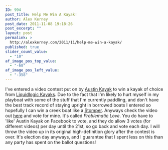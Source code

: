 ```yaml
---
ID: 994
post_title: Help Me Win A Kayak!
author: Alex Kerney
post_date: 2011-11-08 19:18:26
post_excerpt: ""
layout: post
permalink: >
  http://alexkerney.com/2011/11/help-me-win-a-kayak/
published: true
slider_count_value:
  - "10"
af_image_pos_top_value:
  - "-68"
af_image_pos_left_value:
  - "-358"
---
```

I've entered a video contest put on by [Austin Kayak][1] to win a kayak of choice from [Liquidlogic Kayaks][2]. Due to the fact that I'm likely to hurt myself in my playboat with some of the stuff that I'm currently paddling, and don't have the best track record of staying upright in borrowed boats I entered so hopefully I can win a creek boat like a [Stomper][3]. Anyways check the video out [here][4] and vote for mine. It's called *Problematic Love*. You do have to 'like' Austin Kayak on Facebook to vote, and they do allow 3 votes (for different videos) per day until the 21st, so go back and vote each day. I will throw the video up in its original high-definition glory after the contest is over. It's election day anyways, and I guarantee that I spent less on this than any party has spent on the ballot questions!

 [1]: http://www.austinkayak.com/ "Austin Kayak"
 [2]: http://www.liquidlogickayaks.com/ "Liquidlogic Kayaks"
 [3]: http://www.liquidlogickayaks.com/stomper_90.cfm "Liquidlogic Stomper"
 [4]: http://yakr.us/5ecx "Austin Kayak Video Voting"